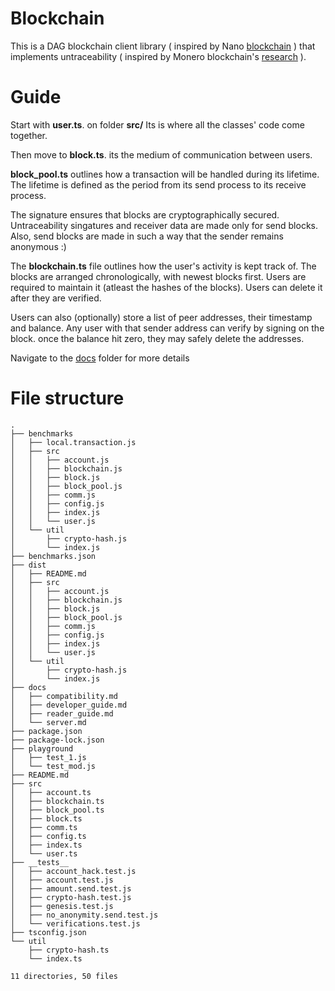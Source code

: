 # Blockchain
This is a DAG blockchain client library ( inspired by Nano [blockchain](https://content.nano.org/whitepaper/Nano_Whitepaper_en.pdf) ) that implements untraceability ( inspired by Monero blockchain's [research](https://github.com/monero-project/research-lab/blob/master/whitepaper/whitepaper.pdf) ).<br />

# Guide
Start with **user.ts**. on folder **src/**
Its is where all the classes' code come together.

Then move to **block.ts**.
its the medium of communication between users.

**block_pool.ts** outlines how a transaction will be handled during its lifetime.
The lifetime is defined as the period from its send process to its receive process.

The signature ensures that blocks are cryptographically secured.
Untraceability singatures and receiver data are made only for send blocks. <br />
Also, send blocks are made in such a way that the sender remains anonymous :)

The **blockchain.ts** file outlines how the user's activity is kept track of.
The blocks are arranged chronologically, with newest blocks first.
Users are required to maintain it (atleast the hashes of the blocks).
Users can delete it after they are verified.

Users can also (optionally) store a list of peer addresses, their timestamp and balance.
Any user with that sender address can verify by signing on the block.
once the balance hit zero, they may safely delete the addresses.

Navigate to the [docs](https://github.com/madhav-madhusoodanan/blockchain/tree/main/docs) folder for more details

# File structure
```
.
├── benchmarks
│   ├── local.transaction.js
│   ├── src
│   │   ├── account.js
│   │   ├── blockchain.js
│   │   ├── block.js
│   │   ├── block_pool.js
│   │   ├── comm.js
│   │   ├── config.js
│   │   ├── index.js
│   │   └── user.js
│   └── util
│       ├── crypto-hash.js
│       └── index.js
├── benchmarks.json
├── dist
│   ├── README.md
│   ├── src
│   │   ├── account.js
│   │   ├── blockchain.js
│   │   ├── block.js
│   │   ├── block_pool.js
│   │   ├── comm.js
│   │   ├── config.js
│   │   ├── index.js
│   │   └── user.js
│   └── util
│       ├── crypto-hash.js
│       └── index.js
├── docs
│   ├── compatibility.md
│   ├── developer_guide.md
│   ├── reader_guide.md
│   └── server.md
├── package.json
├── package-lock.json
├── playground
│   ├── test_1.js
│   └── test_mod.js
├── README.md
├── src
│   ├── account.ts
│   ├── blockchain.ts
│   ├── block_pool.ts
│   ├── block.ts
│   ├── comm.ts
│   ├── config.ts
│   ├── index.ts
│   └── user.ts
├── __tests__
│   ├── account_hack.test.js
│   ├── account.test.js
│   ├── amount.send.test.js
│   ├── crypto-hash.test.js
│   ├── genesis.test.js
│   ├── no_anonymity.send.test.js
│   └── verifications.test.js
├── tsconfig.json
└── util
    ├── crypto-hash.ts
    └── index.ts

11 directories, 50 files
```

